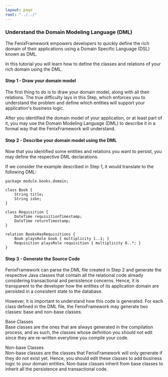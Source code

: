 ```yaml
---
layout: page
root: "../../"
---
```


### Understand the Domain Modeling Language (DML)

The FenixFramework empowers developers to quickly define the rich domain of their applications using a Domain Specific Language (DSL) known as DML.

In this tutorial you will learn how to define the classes and relations of your rich domain using the DML.

#### Step 1 - Draw your domain model

The first thing to do is to draw your domain model, along with all their relations. The true difficulty lays in this Step, which enforces you to understand the problem and define which entities will support your application's business logic.

After you identified the domain model of your application, or at least part of it, you may use the Domain Modeling Language (DML) to describe it in a formal way that the FenixFramework will understand.

#### Step 2 - Describe your domain model using the DML

Now that you identified some entities and relations you want to persist, you may define the respective DML declarations.

If we consider the example described in Step 1, it would translate to the following DML:

	package module.books.domain;

	class Book {
		String title;
		String isbn;
	}

	class Requisition {
		DateTime requisitionTimestamp;
		DateTime returnTimestamp;
	}

	relation BooksHasRequisitions {
		Book playsRole book { multiplicity 1..1; }
		Requisition playsRole requisition { multiplicity 0..*; }
	}


#### Step 3 - Generate the Source Code

FenixFramework can parse the DML file created in Step 2 and generate the respective Java classes that contain all the relational code already considering transactional and persistence concerns. Hence, it is transparent to the developer how the entities of its application domain are persisted in a consistent state to the database.

However, it is important to understand how this code is generated. For each class defined in the DML file, the FenixFramework may generate two classes: base and non-base classes.

Base Classes   
Base classes are the ones that are always generated in the compilation process, and as such, the classes whose definition you should not edit since they are re-written everytime you compile your code.

Non-base Classes   
Non-base classes are the classes that FenixFramework will only generate if they do not exist yet. Hence, you should edit these classes to add business logic to your domain entities. Non-base classes inherit from base classes to inherit all the persistence and transactional code.





[Semantic Versioning]: http://semver.org/